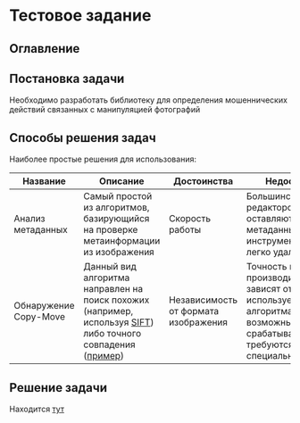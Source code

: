 # Тестовое задание

## Оглавление

## Постановка задачи

Необходимо разработать библиотеку для определения мошеннических действий связанных с манипуляцией фотографий

## Способы решения задач

Наиболее простые решения для использования:

| Название | Описание | Достоинства | Недостатки |
| -------- | -------- | ----------- | ---------- |
| Анализ метаданных | Самый простой из алгоритмов, базирующийся на проверке метаинформации из изображения | Скорость работы | Большинство редакторов не оставляют метаданные инструмента, также легко удалить |
| Обнаружение Copy-Move | Данный вид алгоритма направлен на поиск похожих (например, используя [SIFT](https://docs.opencv.org/4.x/da/df5/tutorial_py_sift_intro.html)) либо точного совпадения ([пример](https://cyberleninka.ru/article/n/poisk-dublikatov-na-tsifrovyh-izobrazheniyah/viewer)) | Независимость от формата изображения | Точность и производительность зависят от используемого алгоритма, также возможны ложные срабатывания; требуются специальные знания |

## Решение задачи

Находится [тут](/Source/)

